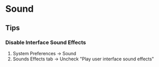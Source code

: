 # Sound

## Tips

### Disable Interface Sound Effects

1. System Preferences -> Sound
2. Sounds Effects tab -> Uncheck "Play user interface sound effects"
